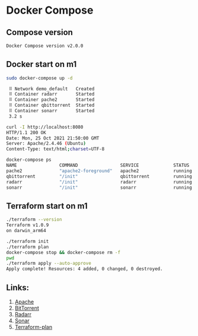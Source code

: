# Docker Compose

## Compose version
```bash
Docker Compose version v2.0.0
```

## Docker start on m1
```bash
sudo docker-compose up -d

 ⠿ Network demo_default   Created                                          0.0s
 ⠿ Container radarr       Started                                          3.2s
 ⠿ Container pache2       Started                                          3.2s
 ⠿ Container qbittorrent  Started                                          3.2s
 ⠿ Container sonarr       Started   
 3.2 s

curl -I http://localhost:8080 
HTTP/1.1 200 OK
Date: Mon, 25 Oct 2021 21:50:00 GMT
Server: Apache/2.4.46 (Ubuntu)
Content-Type: text/html;charset=UTF-8

docker-compose ps   
NAME                COMMAND                SERVICE             STATUS              PORTS
pache2              "apache2-foreground"   apache2             running             0.0.0.0:8080->80/tcp
qbittorrent         "/init"                qbittorrent         running             0.0.0.0:6881->6881/tcp, 0.0.0.0:6881->6881/udp, 0.0.0.0:8068->8068/tcp
radarr              "/init"                radarr              running             0.0.0.0:7878->7878/tcp
sonarr              "/init"                sonarr              running             0.0.0.0:8989->8989/tcp
```
## Terraform start on m1
```bash
./terraform --version
Terraform v1.0.9
on darwin_arm64

./terraform init
./terraform plan
docker-compose stop && docker-compose rm -f
pwd
./terraform apply --auto-approve
Apply complete! Resources: 4 added, 0 changed, 0 destroyed.
```

## Links:
1. [Apache](/demo/1.png)
2. [BitTorrent](/demo/2.png)
3. [Radarr](/demo/3.png)
4. [Sonar](/demo/4.png)
5. [Terraform-plan](/demo/terraform-plan)